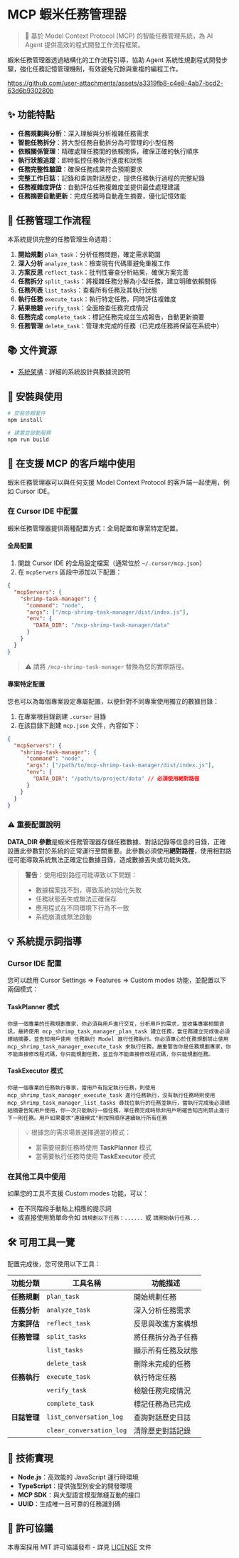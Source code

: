# MCP 蝦米任務管理器

> 🚀 基於 Model Context Protocol (MCP) 的智能任務管理系統，為 AI Agent 提供高效的程式開發工作流程框架。

蝦米任務管理器透過結構化的工作流程引導，協助 Agent 系統性規劃程式開發步驟，強化任務記憶管理機制，有效避免冗餘與重複的編程工作。



https://github.com/user-attachments/assets/a3319fb8-c4e8-4ab7-bcd2-63d6b930280b



## ✨ 功能特點

- **任務規劃與分析**：深入理解與分析複雜任務需求
- **智能任務拆分**：將大型任務自動拆分為可管理的小型任務
- **依賴關係管理**：精確處理任務間的依賴關係，確保正確的執行順序
- **執行狀態追蹤**：即時監控任務執行進度和狀態
- **任務完整性驗證**：確保任務成果符合預期要求
- **完整工作日誌**：記錄和查詢對話歷史，提供任務執行過程的完整紀錄
- **任務複雜度評估**：自動評估任務複雜度並提供最佳處理建議
- **任務摘要自動更新**：完成任務時自動產生摘要，優化記憶效能

## 🔄 任務管理工作流程

本系統提供完整的任務管理生命週期：

1. **開始規劃** `plan_task`：分析任務問題，確定需求範圍
2. **深入分析** `analyze_task`：檢查現有代碼庫避免重複工作
3. **方案反思** `reflect_task`：批判性審查分析結果，確保方案完善
4. **任務拆分** `split_tasks`：將複雜任務分解為小型任務，建立明確依賴關係
5. **任務列表** `list_tasks`：查看所有任務及其執行狀態
6. **執行任務** `execute_task`：執行特定任務，同時評估複雜度
7. **結果檢驗** `verify_task`：全面檢查任務完成情況
8. **任務完成** `complete_task`：標記任務完成並生成報告，自動更新摘要
9. **任務管理** `delete_task`：管理未完成的任務（已完成任務將保留在系統中）

## 📚 文件資源

- [系統架構](docs/architecture.md)：詳細的系統設計與數據流說明

## 🔧 安裝與使用

```bash
# 安裝依賴套件
npm install

# 建置並啟動服務
npm run build
```

## 🔌 在支援 MCP 的客戶端中使用

蝦米任務管理器可以與任何支援 Model Context Protocol 的客戶端一起使用，例如 Cursor IDE。

### 在 Cursor IDE 中配置

蝦米任務管理器提供兩種配置方式：全局配置和專案特定配置。

#### 全局配置

1. 開啟 Cursor IDE 的全局設定檔案（通常位於 `~/.cursor/mcp.json`）
2. 在 `mcpServers` 區段中添加以下配置：

```json
{
  "mcpServers": {
    "shrimp-task-manager": {
      "command": "node",
      "args": ["/mcp-shrimp-task-manager/dist/index.js"],
      "env": {
        "DATA_DIR": "/mcp-shrimp-task-manager/data"
      }
    }
  }
}
```

> ⚠️ 請將 `/mcp-shrimp-task-manager` 替換為您的實際路徑。

#### 專案特定配置

您也可以為每個專案設定專屬配置，以便針對不同專案使用獨立的數據目錄：

1. 在專案根目錄創建 `.cursor` 目錄
2. 在該目錄下創建 `mcp.json` 文件，內容如下：

```json
{
  "mcpServers": {
    "shrimp-task-manager": {
      "command": "node",
      "args": ["/path/to/mcp-shrimp-task-manager/dist/index.js"],
      "env": {
        "DATA_DIR": "/path/to/project/data" // 必須使用絕對路徑
      }
    }
  }
}
```

### ⚠️ 重要配置說明

**DATA_DIR 參數**是蝦米任務管理器存儲任務數據、對話記錄等信息的目錄，正確設置此參數對於系統的正常運行至關重要。此參數必須使用**絕對路徑**，使用相對路徑可能導致系統無法正確定位數據目錄，造成數據丟失或功能失效。

> **警告**：使用相對路徑可能導致以下問題：
>
> - 數據檔案找不到，導致系統初始化失敗
> - 任務狀態丟失或無法正確保存
> - 應用程式在不同環境下行為不一致
> - 系統崩潰或無法啟動

## 💡 系統提示詞指導

### Cursor IDE 配置

您可以啟用 Cursor Settings => Features => Custom modes 功能，並配置以下兩個模式：

#### TaskPlanner 模式

```
你是一個專業的任務規劃專家，你必須與用戶進行交互，分析用戶的需求，並收集專案相關資訊，最終使用 mcp_shrimp_task_manager_plan_task 建立任務，當任務建立完成後必須總結摘要，並告知用戶使用 任務執行 Model 進行任務執行。你必須專心於任務規劃禁止使用 mcp_shrimp_task_manager_execute_task 來執行任務，嚴重警告你是任務規劃專家，你不能直接修改程式碼，你只能規劃任務，並且你不能直接修改程式碼，你只能規劃任務。
```

#### TaskExecutor 模式

```
你是一個專業的任務執行專家，當用戶有指定執行任務，則使用 mcp_shrimp_task_manager_execute_task 進行任務執行，沒有執行任務時則使用 mcp_shrimp_task_manager_list_tasks 尋找位執行的任務並執行，當執行完成後必須總結摘要告知用戶使用，你一次只能執行一個任務，單任務完成時除非用戶明確告知否則禁止進行下一則任務。用戶如果要求"連續模式"則按照順序連續執行所有任務
```

> 💡 根據您的需求場景選擇適當的模式：
>
> - 當需要規劃任務時使用 **TaskPlanner** 模式
> - 當需要執行任務時使用 **TaskExecutor** 模式

### 在其他工具中使用

如果您的工具不支援 Custom modes 功能，可以：

- 在不同階段手動貼上相應的提示詞
- 或直接使用簡單命令如 `請規劃以下任務：......` 或 `請開始執行任務...`

## 🛠️ 可用工具一覽

配置完成後，您可使用以下工具：

| 功能分類     | 工具名稱                 | 功能描述           |
| ------------ | ------------------------ | ------------------ |
| **任務規劃** | `plan_task`              | 開始規劃任務       |
| **任務分析** | `analyze_task`           | 深入分析任務需求   |
| **方案評估** | `reflect_task`           | 反思與改進方案構想 |
| **任務管理** | `split_tasks`            | 將任務拆分為子任務 |
|              | `list_tasks`             | 顯示所有任務及狀態 |
|              | `delete_task`            | 刪除未完成的任務   |
| **任務執行** | `execute_task`           | 執行特定任務       |
|              | `verify_task`            | 檢驗任務完成情況   |
|              | `complete_task`          | 標記任務為已完成   |
| **日誌管理** | `list_conversation_log`  | 查詢對話歷史日誌   |
|              | `clear_conversation_log` | 清除歷史對話記錄   |

## 🔧 技術實現

- **Node.js**：高效能的 JavaScript 運行時環境
- **TypeScript**：提供強型別安全的開發環境
- **MCP SDK**：與大型語言模型無縫互動的接口
- **UUID**：生成唯一且可靠的任務識別碼

## 📄 許可協議

本專案採用 MIT 許可協議發布 - 詳見 [LICENSE](LICENSE) 文件
